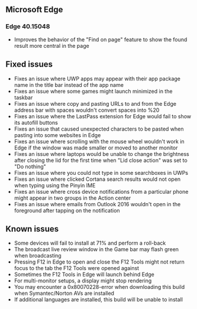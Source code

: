 ## Microsoft Edge
### Edge 40.15048
- Improves the behavior of the "Find on page" feature to show the found result more central in the page

## Fixed issues
- Fixes an issue where UWP apps may appear with their app package name in the title bar instead of the app name
- Fixes an issue where some games might launch minimized in the taskbar
- Fixes an issue where copy and pasting URLs to and from the Edge address bar with spaces wouldn't convert spaces into %20
- Fixes an issue where the LastPass extension for Edge would fail to show its autofill buttons
- Fixes an issue that caused unexpected characters to be pasted when pasting into some websites in Edge
- Fixes an issue where scrolling with the mouse wheel wouldn't work in Edge if the window was made smaller or moved to another monitor
- Fixes an issue where laptops would be unable to change the brightness after closing the lid for the first time when "Lid close action" was set to "Do nothing"
- Fixes an issue where you could not type in some searchboxes in UWPs
- Fixes an issue where clicked Cortana search results would not open when typing using the Pinyin IME
- Fixes an issue where cross device notifications from a particular phone might appear in two groups in the Action center
- Fixes an issue where emails from Outlook 2016 wouldn't open in the foreground after tapping on the notification

## Known issues
- Some devices will fail to install at 71% and perform a roll-back
- The broadcast live review window in the Game bar may flash green when broadcasting
- Pressing F12 in Edge to open and close the F12 Tools might not return focus to the tab the F12 Tools were opened against
- Sometimes the F12 Tools in Edge will launch behind Edge
- For multi-monitor setups, a display might stop rendering
- You may encounter a 0x80070228-error when downloading this build when Symantec/Norton AVs are installed
- If additional languages are installed, this build will be unable to install
